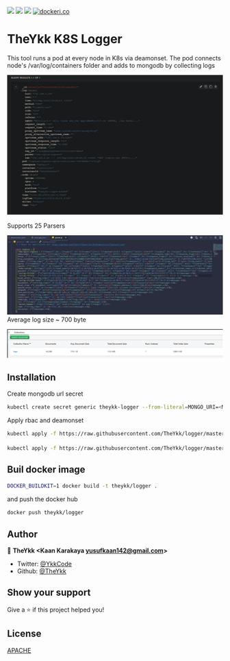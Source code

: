 <!--
 Copyright 2020 Kaan Karakaya

 Licensed under the Apache License, Version 2.0 (the "License");
 you may not use this file except in compliance with the License.
 You may obtain a copy of the License at

     http://www.apache.org/licenses/LICENSE-2.0

 Unless required by applicable law or agreed to in writing, software
 distributed under the License is distributed on an "AS IS" BASIS,
 WITHOUT WARRANTIES OR CONDITIONS OF ANY KIND, either express or implied.
 See the License for the specific language governing permissions and
 limitations under the License.
-->
[![](https://img.shields.io/twitter/follow/YkkCode.svg?style=social)](https://twitter.com/YkkCode "Twitter: YkkCode")
[![](https://images.microbadger.com/badges/image/theykk/logger.svg)](https://microbadger.com/images/theykk/logger )
[![](https://images.microbadger.com/badges/version/theykk/logger.svg)](https://microbadger.com/images/theykk/logger )
[![dockeri.co](https://dockeri.co/image/theykk/logger)](https://hub.docker.com/r/theykk/logger)

# TheYkk K8S Logger

This tool runs a pod at every node in K8s via deamonset.
The pod connects node's /var/log/containers folder and adds to mongodb by collecting logs

![Parse](./log1.png)

Supports 25 Parsers

![Parse](./log2.png)
Average log size ~ 700 byte

![Parse](./log3.png)

## Installation

Create mongodb url secret

```sh
kubectl create secret generic theykk-logger --from-literal=MONGO_URI=<Mongodb connection url>
```

Apply rbac and deamonset

```sh
kubectl apply -f https://raw.githubusercontent.com/TheYkk/logger/master/rbac.yaml

kubectl apply -f https://raw.githubusercontent.com/TheYkk/logger/master/deamonset.yaml
```

## Buil docker image

```sh
DOCKER_BUILDKIT=1 docker build -t theykk/logger .
```

and push the docker hub

```sh
docker push theykk/logger
```

## Author

👤 **TheYkk &lt;Kaan Karakaya yusufkaan142@gmail.com&gt;**

* Twitter: [@YkkCode](https://twitter.com/YkkCode)
* Github: [@TheYkk](https://github.com/TheYkk)

## Show your support

Give a ⭐️ if this project helped you!

## License

[APACHE](https://choosealicense.com/licenses/apache-2.0/)
